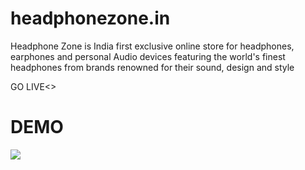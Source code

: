 # headphonezone.in

<p>
Headphone Zone is India first exclusive online store for headphones, earphones and personal Audio devices featuring the world's finest headphones from brands renowned for their sound, design and style


</p>

<a herf="unique-sprite-5a80fe.netlify.app/">GO LIVE<>
<h1>  DEMO </h1>

<img src="https://github.com/deepaksahu3698/headphonezone.in/blob/main/headphonecomp.gif">
